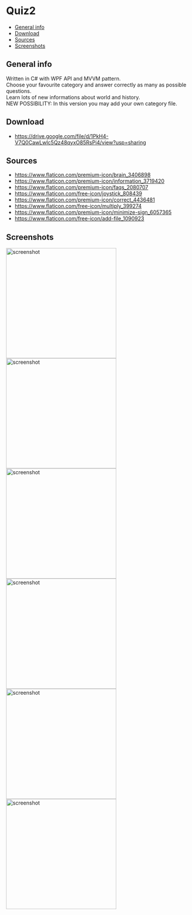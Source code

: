 # Quiz2
* [General info](#general-info) 
* [Download](#download)
* [Sources](#sources)
* [Screenshots](#screenshots)
## General info
Written in C# with WPF API and MVVM pattern. \
Choose your favourite category and answer correctly as many as possible questions. \
Learn lots of new informations about world and history. \
NEW POSSIBILITY: In this version you may add your own category file. 
## Download
- https://drive.google.com/file/d/1PkH4-V7Q0CawLwIc5Qz48qyxO85RsPi4/view?usp=sharing
## Sources
- https://www.flaticon.com/premium-icon/brain_3406898
- https://www.flaticon.com/premium-icon/information_3719420
- https://www.flaticon.com/premium-icon/faqs_2080707
- https://www.flaticon.com/free-icon/joystick_808439
- https://www.flaticon.com/premium-icon/correct_4436481
- https://www.flaticon.com/free-icon/multiply_399274
- https://www.flaticon.com/premium-icon/minimize-sign_6057365
- https://www.flaticon.com/free-icon/add-file_1090923
## Screenshots
<div>
<img src="https://i.imgur.com/FGCbC61.png" alt="screenshot" width="300"/>
<img src="https://i.imgur.com/cofn1eu.png" alt="screenshot" width="300"/>
<img src="https://i.imgur.com/sfb5EIe.png" alt="screenshot" width="300"/>
<img src="https://i.imgur.com/4E8Sw7L.png" alt="screenshot" width="300"/>
<img src="https://i.imgur.com/hkg3JRV.png" alt="screenshot" width="300"/>
<img src="https://i.imgur.com/T96pY8a.png" alt="screenshot" width="300"/>
</div>

